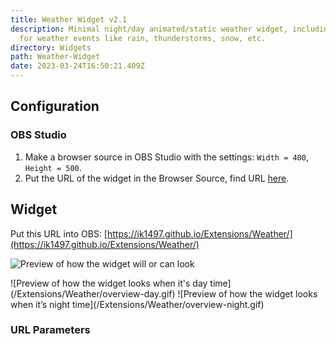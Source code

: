 ```yaml
---
title: Weather Widget v2.1
description: Minimal night/day animated/static weather widget, including icons
  for weather events like rain, thunderstorms, snow, etc.
directory: Widgets
path: Weather-Widget
date: 2023-03-24T16:50:21.409Z
---
```

## Configuration
### OBS Studio
1. Make a browser source in OBS Studio with the settings: `Width = 400`, `Height = 500`.  
2. Put the URL of the widget in the Browser Source, find URL [here](#widget).

## Widget
Put this URL into OBS: [https://ik1497.github.io/Extensions/Weather/](https://ik1497.github.io/Extensions/Weather/)

![Preview of how the widget will or can look](/Extensions/Weather/overview.png)

<tabs>
  <tab name="Day">
    ![Preview of how the widget looks when it's day time](/Extensions/Weather/overview-day.gif)
  </tab>
  <tab name="Night">
    ![Preview of how the widget looks when it’s night time](/Extensions/Weather/overview-night.gif)
  </tab>
</tabs>

### URL Parameters
<i-button-grid><i-button-grid-item data-name="Customize with URL Parameters" data-description="Find the URL Parameters of this widget on this website" data-icon="mdi:google-chrome" data-link="/Extensions-Builder/"></i-button-grid-item></i-button-grid>